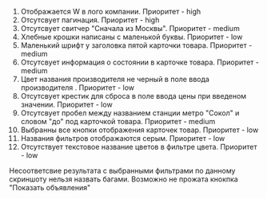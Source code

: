 1. Отображается W в лого компании. Приоритет - high
2. Отсутсвует пагинация. Приоритет - high
3. Отсутсвует свитчер "Сначала из Москвы". Приоритет - medium
4. Хлебные крошки написаны с маленькой буквы. Приоритет - low
5. Маленький шрифт у заголовка пятой карточки товара. Приоритет - medium
6. Отсутсвует информация о состоянии в карточке товара. Приоритет - medium
7. Цвет названия производителя не черный в поле ввода производителя . Приоритет - low
8. Отсутсвует крестик для сброса в поле ввода цены при введеном значении. Приоритет - low
9. Отсутсвует пробел между названием станции метро "Сокол" и словом "до" под карточкой товара. Приоритет - medium
10. Выбранны все кнопки отображения карточек товар. Приоритет - low
11. Названия фильтров отображаются серым. Приоритет - low
12. Отсутствует текстовое название цветов в фильтре цвета. Приоритет - low

Несоответсвие результата с выбранными фильтрами по данному скриншоту нельзя назвать багами.
Возможно не прожата кнокпка "Показать объявления"
